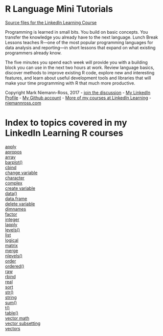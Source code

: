 # R Language Mini Tutorials
[Source files for the LinkedIn Learning Course](http://niemannross.com/link/rlunchlessons)

Programming is learned in small bits. You build on basic concepts. You transfer the knowledge you already have to the next language. Lunch Break Lessons teaches R—one of the most popular programming languages for data analysis and reporting—in short lessons that expand on what existing programmers already know.

The five minutes you spend each week will provide you with a building block you can use in the next two hours at work. Review language basics, discover methods to improve existing R code, explore new and interesting features, and learn about useful development tools and libraries that will make your time programming with R that much more productive.

Copyright Mark Niemann-Ross, 2017 - [join the discussion](https://groups.google.com/d/forum/r-for-data-science-lunchbreak-lessons) - [My LinkedIn Profile](https://www.linkedin.com/in/markniemannross/) - [My Github account](https://github.com/mnr) - [More of my courses at LinkedIn Learning](https://linkedin-learning.pxf.io/mnr) - [niemannross.com](http://www.niemannross.com)

# Index to topics covered in my LinkedIn Learning R courses

[apply](https://linkedin-learning.pxf.io/apply)  
[apropos](https://linkedin-learning.pxf.io/apply)  
[array](https://linkedin-learning.pxf.io/rweekly_array)  
[barplot()](https://linkedin-learning.pxf.io/rweekly_factor)  
[cbind](https://linkedin-learning.pxf.io/rweekly_cbind)  
[change
variable](https://linkedin-learning.pxf.io/data.frame_read_update)  
[character](https://linkedin-learning.pxf.io/rweekly_atomics)  
[complex](https://linkedin-learning.pxf.io/rweekly_atomics)  
[create
variable](https://linkedin-learning.pxf.io/data.frame_read_update)  
[data()](https://linkedin-learning.pxf.io/rwkly_dataSets)  
[data.frame](https://linkedin-learning.pxf.io/rweekly_dataframe)  
[delete
variable](https://linkedin-learning.pxf.io/data.frame_read_update)  
[dimnames](https://linkedin-learning.pxf.io/rweekly_array)  
[factor](https://linkedin-learning.pxf.io/rweekly_factor)  
[integer](https://linkedin-learning.pxf.io/rweekly_atomics)  
[lapply](https://linkedin-learning.pxf.io/apply)  
[levels()](https://linkedin-learning.pxf.io/rweekly_factor)  
[list](https://linkedin-learning.pxf.io/rweekly_lists)  
[logical](https://linkedin-learning.pxf.io/rweekly_atomics)  
[matrix](https://linkedin-learning.pxf.io/rweekly_matrix)  
[merge](https://linkedin-learning.pxf.io/rweekly_sortmerge)  
[nlevels()](https://linkedin-learning.pxf.io/rweekly_factor)  
[order](https://linkedin-learning.pxf.io/rweekly_sortmerge)  
[ordered()](https://linkedin-learning.pxf.io/rweekly_factor)  
[raw](https://linkedin-learning.pxf.io/rweekly_atomics)  
[rbind](https://linkedin-learning.pxf.io/rbind)  
[real](https://linkedin-learning.pxf.io/rweekly_atomics)  
[sort](https://linkedin-learning.pxf.io/rweekly_sortmerge)  
[str()](https://linkedin-learning.pxf.io/rweekly_lists)  
[string](https://linkedin-learning.pxf.io/rweekly_atomics)  
[sum()](https://linkedin-learning.pxf.io/rweekly_factor)  
[t()](https://linkedin-learning.pxf.io/rweekly_matrix)  
[table()](https://linkedin-learning.pxf.io/rweekly_factor)  
[vector math](https://linkedin-learning.pxf.io/rweekly_vectormath)  
[vector subsetting](https://linkedin-learning.pxf.io/rweekly_subset)  
[vectors](https://linkedin-learning.pxf.io/rwkly_vector)
